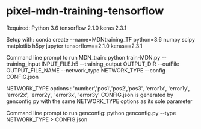 # pixel-mdn-training-tensorflow
 
Required:
Python 3.6
tensorflow 2.1.0
keras 2.3.1


Setup with:
conda create --name=MDNtraining_TF python=3.6 numpy scipy matplotlib h5py jupyter tensorflow==2.1.0 keras==2.3.1


Command line prompt to run MDN_train:
python train-MDN.py --training_input INPUT_FILE.h5 --training_output OUTPUT_DIR --outFile OUTPUT_FILE_NAME --network_type NETWORK_TYPE --config CONFIG.json

NETWORK_TYPE options : 'number','pos1','pos2','pos3', 'error1x', 'error1y', 'error2x', 'error2y', 'error3x', 'error3y'
CONFIG.json is generated by genconfig.py with the same NETWORK_TYPE options as its sole parameter

Command line prompt to run genconfig:
python genconfig.py --type NETWORK_TYPE > CONFIG.json
